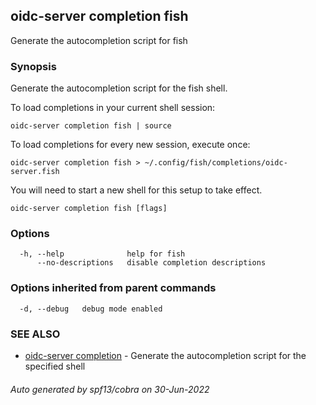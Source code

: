 ## oidc-server completion fish

Generate the autocompletion script for fish

### Synopsis

Generate the autocompletion script for the fish shell.

To load completions in your current shell session:

	oidc-server completion fish | source

To load completions for every new session, execute once:

	oidc-server completion fish > ~/.config/fish/completions/oidc-server.fish

You will need to start a new shell for this setup to take effect.


```
oidc-server completion fish [flags]
```

### Options

```
  -h, --help              help for fish
      --no-descriptions   disable completion descriptions
```

### Options inherited from parent commands

```
  -d, --debug   debug mode enabled
```

### SEE ALSO

* [oidc-server completion](oidc-server_completion.md)	 - Generate the autocompletion script for the specified shell

###### Auto generated by spf13/cobra on 30-Jun-2022
